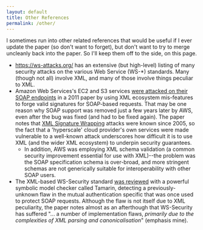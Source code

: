 ```yaml
---
layout: default
title: Other References
permalink: /other/
---
```


I sometimes run into other related references that would be useful if I ever update the
paper (so don't want to forget), but don't want to try to merge uncleanly back into
the paper. So I'll keep them off to the side, on this page.

* https://ws-attacks.org/ has an extensive (but high-level) listing of many
  security attacks on the various Web Service (WS-\*) standards. Many (though
  not all) involve XML, and many of those involve things peculiar to XML.
* Amazon Web Services's EC2 and S3 services [were attacked on their SOAP
  endpoints](https://www.nds.ruhr-uni-bochum.de/media/nds/veroeffentlichungen/2011/10/22/AmazonSignatureWrapping.pdf)
  in a 2011 paper by using XML ecosystem mis-features to forge valid signatures
  for SOAP-based requests. That may be one reason why SOAP support was removed
  just a few years later by AWS, even after the bug was fixed (and had to be
  fixed again). The paper notes that [XML Signature
  Wrapping](https://www.ws-attacks.org/XML_Signature_Wrapping) attacks were
  known since 2005, so the fact that a 'hyperscale' cloud provider's own
  services were made vulnerable to a well-known attack underscores how
  difficult it is to use XML (and the wider XML ecosystem) to underpin security
  guarantees.
    * In addition, AWS was employing XML schema validation (a common security
      improvement essential for use with XML)--the problem was the SOAP
      specification schema is over-broad, and more stringent schemas are not
      generically suitable for interoperability with other SOAP users.
* The XML-based WS-Security standard [was reviewed](https://eprint.iacr.org/2019/779.pdf) with a powerful
  symbolic model checker called Tamarin, detecting a previously-unknown flaw in
  the mutual authentication specific that was once used to protect SOAP
  requests. Although the flaw is not itself due to XML peculiarity, the paper
  notes almost as an afterthough that WS-Security has suffered "... a number of
  implementation flaws, *primarily due to the complexities of XML parsing and
  canonicalisation*" (emphasis mine).
